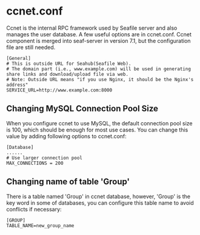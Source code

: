 # ccnet.conf


Ccnet is the internal RPC framework used by Seafile server and also manages the user database. A few useful options are in ccnet.conf. Ccnet component is merged into seaf-server in version 7.1, but the configuration file are still needed.

```
[General]
# This is outside URL for Seahub(Seafile Web). 
# The domain part (i.e., www.example.com) will be used in generating share links and download/upload file via web.
# Note: Outside URL means "if you use Nginx, it should be the Nginx's address"
SERVICE_URL=http://www.example.com:8000
```

## Changing MySQL Connection Pool Size

When you configure ccnet to use MySQL, the default connection pool size is 100, which should be enough for most use cases. You can change this value by adding following options to ccnet.conf:

```
[Database]
......
# Use larger connection pool
MAX_CONNECTIONS = 200
```

## Changing name of table 'Group'

There is a table named 'Group' in ccnet database, however, 'Group' is the key word in some of databases, you can configure this table name to avoid conflicts if necessary:

```
[GROUP]
TABLE_NAME=new_group_name
```
